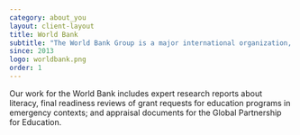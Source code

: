 ```yaml
---
category: about_you
layout: client-layout
title: World Bank
subtitle: "The World Bank Group is a major international organization, which provides financial and technical assistance to developing countries around the world as a partnership to reduce poverty and support development."
since: 2013
logo: worldbank.png
order: 1
---
```

Our work for the World Bank includes expert research reports about literacy, final readiness reviews of grant requests for education programs in emergency contexts; and appraisal documents for the Global Partnership for Education.